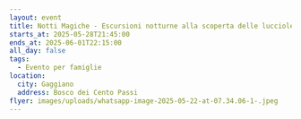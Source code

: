 ```yaml
---
layout: event
title: Notti Magiche - Escursioni notturne alla scoperta delle lucciole
starts_at: 2025-05-28T21:45:00
ends_at: 2025-06-01T22:15:00
all_day: false
tags:
  - Evento per famiglie
location:
  city: Gaggiano
  address: Bosco dei Cento Passi
flyer: images/uploads/whatsapp-image-2025-05-22-at-07.34.06-1-.jpeg
---
```

